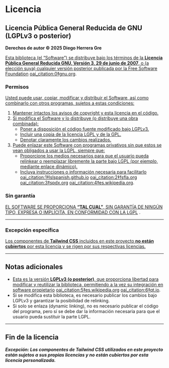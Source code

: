 # Licencia

## Licencia Pública General Reducida de GNU (LGPLv3 o posterior)

**Derechos de autor © 2025 Diego Herrera Gre**

[Esta biblioteca (el “Software”) se distribuye bajo los términos de la **Licencia Pública General Reducida GNU, Versión 3, 29 de junio de 2007**, o (a elección suya) cualquier versión posterior publicada por la Free Software Foundation]({"attribution":{"attributableIndex":"0-1"}})  [oai_citation:0‡gnu.org](https://www.gnu.org/licenses/lgpl-3.0.en.html?utm_source=chatgpt.com).

### Permisos
[Usted puede usar, copiar, modificar y distribuir el Software, así como combinarlo con otros programas, sujetos a estas condiciones:]({"attribution":{"attributableIndex":"494-0"}})

1. [Mantener intactos los avisos de copyright y esta licencia en el código.]({"attribution":{"attributableIndex":"494-1"}})
2. [Si modifica el Software y lo distribuye (o distribuye una obra combinada):]({"attribution":{"attributableIndex":"494-2"}})
   - [Poner a disposición el código fuente modificado bajo LGPLv3.]({"attribution":{"attributableIndex":"494-3"}})
   - [Incluir una copia de la licencia LGPL y de la GPL.]({"attribution":{"attributableIndex":"494-4"}})
   - [Denotar claramente los cambios realizados.]({"attribution":{"attributableIndex":"494-5"}})
3. [Puede enlazar este Software con programas privativos sin que estos se vean obligados a usar la LGPL, siempre que:]({"attribution":{"attributableIndex":"494-6"}})
   - [Proporcione los medios necesarios para que el usuario pueda relinkear o reemplazar libremente la parte bajo LGPL (por ejemplo, mediante enlace dinámico).]({"attribution":{"attributableIndex":"494-7"}})
   - [Incluya instrucciones o información necesaria para facilitarlo]({"attribution":{"attributableIndex":"494-8"}})  [oai_citation:1‡lslspanish.github.io](https://lslspanish.github.io/translation_GPLv3_to_spanish/?utm_source=chatgpt.com) [oai_citation:2‡fsfla.org](https://www.fsfla.org/svnwiki/trad/LGPLv3?utm_source=chatgpt.com) [oai_citation:3‡spdx.org](https://spdx.org/licenses/LGPL-3.0-only.html?utm_source=chatgpt.com) [oai_citation:4‡es.wikipedia.org](https://es.wikipedia.org/wiki/GNU_Lesser_General_Public_License?utm_source=chatgpt.com).

### Sin garantía
[EL SOFTWARE SE PROPORCIONA **“TAL CUAL”**, SIN GARANTÍA DE NINGÚN TIPO, EXPRESA O IMPLÍCITA, EN CONFORMIDAD CON LA LGPL]({"attribution":{"attributableIndex":"1343-0"}}) .

---

### Excepción específica
[Los componentes de **Tailwind CSS** incluidos en este proyecto **no están cubiertos** por esta licencia y se rigen por sus respectivas licencias.]({"attribution":{"attributableIndex":"1516-0"}})

---

## Notas adicionales

- [Esta es la versión **LGPLv3 (o posterior)**, que proporciona libertad para modificar y reutilizar la biblioteca, permitiendo a la vez su integración en software propietario]({"attribution":{"attributableIndex":"1516-1"}})  [oai_citation:5‡es.wikipedia.org](https://es.wikipedia.org/wiki/GNU_Lesser_General_Public_License?utm_source=chatgpt.com) [oai_citation:6‡qt.io](https://www.qt.io/download-open-source?utm_source=chatgpt.com).
- Si se modifica esta biblioteca, es necesario publicar los cambios bajo LGPLv3 y garantizar la posibilidad de relinking.
- Si solo se enlaza (dynamic linking), no es necesario publicar el código del programa, pero sí se debe dar la información necesaria para que el usuario pueda sustituir la parte LGPL.

---

**Fin de la licencia**
---

***Excepción: Los componentes de Tailwind CSS utilizados en este proyecto están sujetos a sus propias licencias y no están cubiertos por esta licencia personalizada.***
